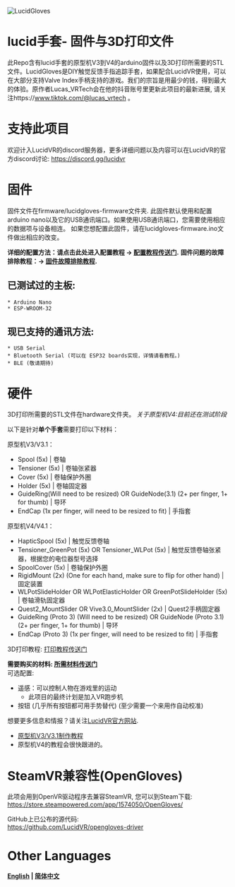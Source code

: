 ![LucidGloves](https://cdn.discordapp.com/attachments/785135646082990120/873666310855360582/LucidGlovesBlackwbkgnd.png)

# lucid手套- 固件与3D打印文件
此Repo含有lucid手套的原型机V3到V4的arduino固件以及3D打印所需要的STL文件。LucidGloves是DIY触觉反馈手指追踪手套，如果配合LucidVR使用，可以在大部分支持Valve Index手柄支持的游戏。我们的宗旨是用最少的钱，得到最大的体验。原作者Lucas_VRTech会在他的抖音账号里更新此项目的最新进展, 请关注https://www.tiktok.com/@lucas_vrtech 。

# 支持此项目
欢迎计入LucidVR的discord服务器，更多详细问题以及内容可以在LucidVR的官方discord讨论:
https://discord.gg/lucidvr

# 固件
固件文件在firmware/lucidgloves-firmware文件夹.
此固件默认使用和配置arduino nano以及它的USB通讯端口。如果使用USB通讯端口，您需要使用相应的数据项与设备相连。
如果您想配置此固件，请在lucidgloves-firmware.ino文件做出相应的改变。

**详细的配置方法：请点击此处进入配置教程 -> [配置教程传送门](https://github.com/LucidVR/lucidgloves-hardware/wiki/Firmware-V2-Customization).**
**固件问题的故障排除教程：-> [固件故障排除教程](https://github.com/LucidVR/lucidgloves/wiki/Firmware-Troubleshooting-Guide).** 

## 已测试过的主板:
	* Arduino Nano
	* ESP-WROOM-32

## 现已支持的通讯方法:
	* USB Serial
	* Bluetooth Serial (可以在 ESP32 boards实现，详情请看教程。)
	* BLE (敬请期待)

# 硬件
3D打印所需要的STL文件在hardware文件夹。
*关于原型机V4:目前还在测试阶段*

以下是针对**单个手套**需要打印以下材料：

原型机V3/V3.1：
* Spool (5x) | 卷轴
* Tensioner (5x) | 卷轴张紧器
* Cover (5x) | 卷轴保护外圈
* Holder (5x) | 卷轴固定器
* GuideRing(Will need to be resized) OR GuideNode(3.1) (2+ per finger, 1+ for thumb) | 导环
* EndCap (1x per finger, will need to be resized to fit)  | 手指套

原型机V4/V4.1：
* HapticSpool (5x) | 触觉反馈卷轴
* Tensioner_GreenPot (5x) OR Tensioner_WLPot (5x) | 触觉反馈卷轴张紧器，根据您的电位器型号选择
* SpoolCover (5x) | 卷轴保护外圈
* RigidMount (2x) (One for each hand, make sure to flip for other hand) | 固定装置
* WLPotSlideHolder OR WLPotElasticHolder OR GreenPotSlideHolder (5x) | 卷轴滑轨固定器
* Quest2_MountSlider OR Vive3.0_MountSlider (2x) | Quest2手柄固定器
* GuideRing (Proto 3) (Will need to be resized) OR GuideNode (Proto 3.1) (2+ per finger, 1+ for thumb) | 导环
* EndCap (Proto 3) (1x per finger, will need to be resized to fit) | 手指套


3D打印教程: [打印教程传送门](https://github.com/LucidVR/lucidgloves-hardware/wiki/Parts-Printing-Guide)

**需要购买的材料: [所需材料传送门](https://github.com/LucidVR/lucidgloves/wiki/Parts-Lists)**  
可选配置:  
* 遥感：可以控制人物在游戏里的运动
  - 此项目的最终计划是加入VR跑步机
* 按钮 (几乎所有按钮都可用手势替代) (至少需要一个来用作自动校准)

想要更多信息和情报？请关注[LucidVR官方网站](http://lucidvrtech.com/). 
*  [原型机V3/V3.1制作教程](https://youtu.be/Qj4hqRKiy8g)
*  原型机V4的教程会很快跟进的。

# SteamVR兼容性(OpenGloves)
此项会用到OpenVR驱动程序去兼容SteamVR, 您可以到Steam下载:  
https://store.steampowered.com/app/1574050/OpenGloves/

GitHub上已公布的源代码:  
https://github.com/LucidVR/opengloves-driver

# Other Languages
**[English](https://github.com/LucidVR/lucidgloves/blob/main/README.md) | [简体中文](https://github.com/LucidVR/lucidgloves/blob/main/Readme_Languages/README_CN.md)**
